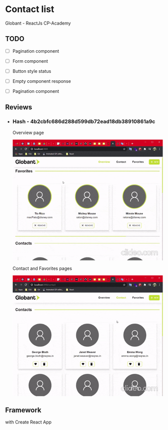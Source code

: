 # Contact list 
Globant - ReactJs CP-Academy


## TODO

- [ ] Pagination component
- [ ] Form component
- [ ] Button style status
- [ ] Empty component response
- [ ] Pagination component


## Reviews

* ### Hash - 4b2cbfc686d288d599db72ead18db38910861a9c

  Overview page

  ![Contact and Favorites pages](public/assets/images/review/contact_list_b_4b2cbfc686d288d599db72ead18db38910861a9c.gif)

  Contact and Favorites pages

  ![Contact and Favorites pages](public/assets/images/review/contact_list_a_4b2cbfc686d288d599db72ead18db38910861a9c.gif)



## Framework
with Create React App